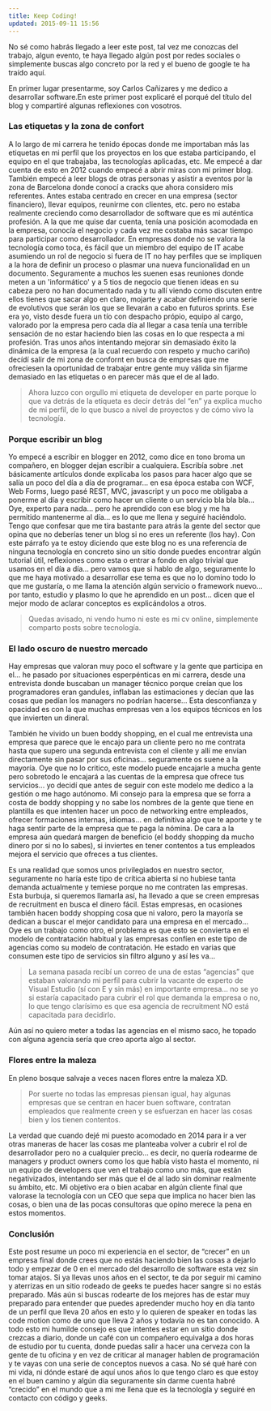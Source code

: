 ```yaml
---
title: Keep Coding!
updated: 2015-09-11 15:56
---
```


No sé como habrás llegado a leer este post, tal vez me conozcas del trabajo, algun evento, te haya llegado algún post por redes sociales o simplemente buscas algo concreto por la red y el bueno de google te ha traído aquí. 

En primer lugar presentarme, soy Carlos Cañizares y me dedico a desarrollar software.En este primer post explicaré el porqué del título del blog y compartiré algunas reflexiones con vosotros. 
### Las etiquetas y la zona de confort
A lo largo de mi carrera he tenido épocas donde me importaban más las etiquetas en mi perfil que los proyectos en los que estaba participando, el equipo en el que trabajaba, las tecnologías aplicadas, etc. Me empecé a dar cuenta de esto en 2012 cuando empecé a abrir miras con mi primer blog. También empecé a leer blogs de otras personas y asistir a eventos por la zona de Barcelona donde conocí a cracks que ahora considero mis referentes. Antes estaba centrado en crecer en una empresa (sector financiero), llevar equipos, reunirme con clientes, etc. pero no estaba realmente creciendo como desarrollador de software que es mi auténtica profesión. A la que me quise dar cuenta, tenía una posición acomodada en la empresa, conocía el negocio y cada vez me costaba más sacar tiempo para participar como desarrollador. En empresas donde no se valora la tecnología como toca, és fácil que un miembro del equipo de IT acabe asumiendo un rol de negocio si fuera de IT no hay perfiles que se impliquen a la hora de definir un proceso o plasmar una nueva funcionalidad en un documento. Seguramente a muchos les suenen esas reuniones donde meten a un 'informático' y a 5 tios de negocio que tienen ideas en su cabeza pero no han documentado nada y tu allí viendo como discuten entre ellos tienes que sacar algo en claro, mojarte y acabar definiendo una serie de evolutivos que serán los que se llevarán a cabo en futuros sprints. Ese era yo, visto desde fuera un tío con despacho própio, equipo al cargo, valorado por la empresa pero cada día al llegar a casa tenía una terrible sensación de no estar haciendo bien las cosas en lo que respecta a mi profesión. Tras unos años intentando mejorar sin demasiado éxito la dinámica de la empresa (a la cual recuerdo con respeto y mucho cariño) decídí salir de mi zona de confornt en busca de empresas que me ofreciesen la oportunidad de trabajar entre gente muy válida sin fijarme demasiado en las etiquetas o en parecer más que el de al lado. 
>Ahora luzco con orgullo mi etiqueta de developer en parte porque lo que va detrás de la etiqueta es decir detrás del “en” ya explica mucho de mi perfil, de lo que busco a nivel de proyectos y de cómo vivo la tecnología.  

### Porque escribir un blog
Yo empecé a escribir en blogger en 2012, como dice en tono broma un compañero, en blogger dejan escribir a cualquiera. Escribía sobre .net básicamente artículos donde explicaba los pasos para hacer algo que se salía un poco del día a día de programar… en esa época estaba con WCF, Web Forms, luego pasé REST, MVC, javascript y un poco me obligaba a ponerme al día y escribir como hacer un cliente o un servicio bla bla bla… Oye, experto para nada… pero he aprendido con ese blog y me ha permitido mantenerme al día… es lo que me llena y seguiré haciéndolo. Tengo que confesar que me tira bastante para atrás la gente del sector que opina que no deberías tener un blog si no eres un referente (los hay). Con este párrafo ya te estoy diciendo que este blog no es una referencia de ninguna tecnología en concreto sino un sitio donde puedes encontrar algún tutorial útil, reflexiones como esta o entrar a fondo en algo trivial que usamos en el día a día… pero vamos que si hablo de algo, seguramente lo que me haya motivado a desarrollar ese tema es que no lo domino todo lo que me gustaría, o me llama la atención algún servicio o framework nuevo... por tanto, estudio y plasmo lo que he aprendido en un post… dicen que el mejor modo de aclarar conceptos es explicándolos a otros. 

>Quedas avisado, ni vendo humo ni este es mi cv online, simplemente comparto posts sobre tecnología. 

### El lado oscuro de nuestro mercado
Hay empresas que valoran muy poco el software y la gente que participa en el... he pasado por situaciones esperpénticas en mi carrera, desde una entrevista donde buscaban un manager técnico porque creían que los programadores eran gandules, inflaban las estimaciones y decían que las cosas que pedían los managers no podrían hacerse… Esta desconfianza y opacidad es con la que muchas empresas ven a los equipos técnicos en los que invierten un dineral. 

También he vivido un buen boddy shopping, en el cual me entrevista una empresa que parece que le encajo para un cliente pero no me contrata hasta que supero una segunda entrevista con el cliente y allí me envían directamente sin pasar por sus oficinas… seguramente os suene a la mayoría. Oye que no lo critico, este modelo puede encajarle a mucha gente pero sobretodo le encajará a las cuentas de la empresa que ofrece tus servicios… yo decidí que antes de seguir con este modelo me dedico a la gestión o me hago autónomo. Mi consejo para la empresa que se forra a costa de boddy shopping y no sabe los nombres de la gente que tiene en plantilla es que intenten hacer un poco de networking entre empleados, ofrecer formaciones internas, idiomas… en definitiva algo que te aporte y te haga sentir parte de la empresa que te paga la nómina. De cara a la empresa aún quedará margen de beneficio (el boddy shopping da mucho dinero por si no lo sabes), si inviertes en tener contentos a tus empleados mejora el servicio que ofreces a tus clientes. 

Es una realidad que somos unos privilegiados en nuestro sector, seguramente no haría este tipo de crítica abierta si no hubiese tanta demanda actualmente y temiese porque no me contraten las empresas. Esta burbuja, si queremos llamarla así, ha llevado a que se creen empresas de recruitment en busca el dinero fácil. Estas empresas, en ocasiones también hacen boddy shopping cosa que ni valoro, pero la mayoría se dedican a buscar el mejor candidato para una empresa en el mercado… Oye es un trabajo como otro, el problema es que esto se convierta en el modelo de contratación habitual y las empresas confíen en este tipo de agencias como su modelo de contratación. He estado en varias que consumen este tipo de servicios sin filtro alguno y así les va... 
>La semana pasada recibí un correo de una de estas “agencias” que estaban valorando mi perfil para cubrir la vacante de experto de Visual Estudio (sí con E y sin más) en importante empresa… no se yo si estaría capacitado para cubrir el rol que demanda la empresa o no, lo que tengo clarísimo es que esa agencia de recruitment NO está capacitada para decidirlo. 

Aún así no quiero meter a todas las agencias en el mismo saco, he topado con alguna agencia sería que creo aporta algo al sector.
### Flores entre la maleza
En pleno bosque salvaje a veces nacen flores entre la maleza XD. 
>Por suerte no todas las empresas piensan igual, hay algunas empresas que se centran en hacer buen software, contratan empleados que realmente creen y se esfuerzan en hacer las cosas bien y los tienen contentos. 

La verdad que cuando dejé mi puesto acomodado en 2014 para ir a ver otras maneras de hacer las cosas me planteaba volver a cubrir el rol de desarrollador pero no a cualquier precio… es decir, no quería rodearme de managers y product owners como los que había visto hasta el momento, ni un equipo de developers que ven el trabajo como uno más, que están negativizados, intentando ser más que el de al lado sin dominar realmente su ámbito, etc. Mi objetivo era o bien acabar en algún cliente final que valorase la tecnología con un CEO que sepa que implica no hacer bien las cosas, o bien una de las pocas consultoras que opino merece la pena en estos momentos. 
### Conclusión
Este post resume un poco mi experiencia en el sector, de “crecer” en un empresa final donde crees que no estás haciendo bien las cosas a dejarlo todo y empezar de 0 en el mercado del desarrollo de software esta vez sin tomar atajos. Si ya llevas unos años en el sector, te da por seguir mi camino y aterrizas en un sitio rodeado de geeks te puedes hacer sangre si no estás preparado. Más aún si buscas rodearte de los mejores has de estar muy preparado para entender que puedes apredender mucho hoy en día tanto de un perfil que lleva 20 años en esto y lo quieren de speaker en todas las code motion como de uno que lleva 2 años y todavía no es tan conocido. A todo esto mi humilde consejo es que intentes estar en un sitio donde crezcas a diario, donde un café con un compañero equivalga a dos horas de estudio por tu cuenta, donde puedas salir a hacer una cerveza con la gente de tu oficina y en vez de criticar al manager hablen de programación y te vayas con una serie de conceptos nuevos a casa. No sé qué haré con mi vida, ni dónde estaré de aquí unos años lo que tengo claro es que estoy en el buen camino y algún día seguramente sin darme cuenta habré “crecido” en el mundo que a mi me llena que es la tecnología y seguiré en contacto con código y geeks. 

